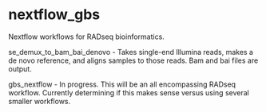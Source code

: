 # nextflow_gbs
Nextflow workflows for RADseq bioinformatics. 

se_demux_to_bam_bai_denovo - Takes single-end Illumina reads, makes a de novo reference, and aligns samples to those reads. Bam and bai files are output.

gbs_nextflow - In progress. This will be an all encompassing RADseq workflow. Currently determining if this makes sense versus using several smaller workflows.
